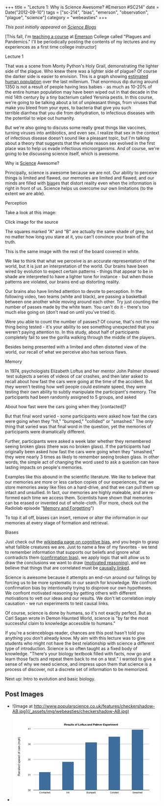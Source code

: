 +++
title = "Lecture 1: Why is Science Awesome? #Emerson #SC214"
date = Date("2012-09-10")
tags = ["sc-214", "bias", "emerson", "observation", "plague", "science"]
category = "webeasties"
+++

_This post initially appeared on [Science Blogs](http://scienceblogs.com/webeasties)_

[This fall, I'm [teaching a course](http://scienceblogs.com/webeasties/2012/08/28/[plague](/tag/plague)s-and-pandemics-emerson-sc-214/) at [Emerson](/tag/emerson) College called "Plagues and Pandemics." I'll be periodically posting the contents of my lectures and my experiences as a first time college instructor]

Lecture 1

That was a scene from Monty Python's Holy Grail, demonstrating the lighter side of the plague. Who knew there was a lighter side of plague? Of course the darker side is easier to envision. This is a graph showing [estimated human population](http://www.census.gov/population/international/data/worldpop/table_history.php) over the last millenium. That enormous dip during around 1350 is not a result of people having less babies - as much as 10-20% of the entire human population may have been wiped out in that decade in the mid 14th century by a tiny bacterium called Yersinia pestis. In this course, we're going to be talking about a lot of unpleasant things, from viruses that make you bleed from your eyes, to bacteria that give you such terrible diarrhea that you die from dehydration, to infectious diseases with the potential to wipe out humanity.

But we're also going to discuss some really great things like vaccines, turning viruses into antibiotics, and even sex. I realize that sex in the context of infectious disease doesn't sound like a pleasant topic, but I'm talking about a theory that suggests that the whole reason sex evolved in the first place was to help us evade infectious microorganisms. And of course, we're going to be discussing science itself, which is awesome.

Why is [Science](/tag/science) Awesome?

Principally, science is awesome because we are not. Our ability to perceive things is limited and flawed, our memories are limited and flawed, and our minds are filled with [bias](/tag/bias)es that distort reality even when the information is right in front of us. Science helps us overcome our own limitations (to the extent we are able).

Perception

Take a look at this image:

Click image for the source

The squares marked "A" and "B" are actually the same shade of grey, but no matter how long you stare at it, you can't convince your brain of the truth.

This is the same image with the rest of the board covered in white.

We like to think that what we perceive is an accurate representation of the world, but it is just an interpretation of the world. Our brains have been wired by evolution to expect certain patterns - things that appear to be in shade are interpreted to have a lighter tone for instance - but when those patterns are violated, our brains end up distorting reality.

Our brains also have limited attention to devote to perception. In the following video, two teams (white and black), are passing a basketball between one another while moving around each other. Try just counting the number of passes made by the white team. You can't do it - there's too much else going on (don't read on until you've tried it).

Were you able to count the number of passes? Of course, that's not the real thing being tested - it's your ability to see something unexpected that you weren't paying attention to. In this study, about half of participants completely fail to see the gorilla walking through the middle of the players.

Besides being presented with a limited and often distorted view of the world, our recall of what we perceive also has serious flaws.

Memory

In 1974, psychologists Elizabeth Loftus and her mentor John Palmer showed  test subjects a series of videos of car crashes, and then later asked to recall about how fast the cars were going at the time of the accident. But they weren't testing how well people could estimate speed, they were testing their own ability to subtly manipulate the participant's memory. The participants had been randomly assigned to 5 groups, and asked

About how fast were the cars going when they [contacted]?

But that final word varied - some participants were asked how fast the cars were going when they "hit," "bumped," "collided" or "smashed." The only thing that varied was that final word in the question, yet the memories of participants were dramatically different.

Further, participants were asked a week later whether they remembered seeing broken glass (there was no broken glass). If the participants had originally been asked how fast the cars were going when they "smashed," they were nearly 3 times as likely to remember seeing broken glass. In other words, the simple act of changing the word used to ask a question can have lasting impacts on people's memories.

Examples like this abound in the scientific literature. We like to believe that our memories are more or less carbon copies of our experiences, that we store memories away like files on a hard-drive, and that we can pull them up intact and unsullied. In fact, our memories are highly maleable, and are re-formed each time we access them. Scientists have shown that memories can be erased or invented out of whole-cloth. (For more, check out the Radiolab episode "[Memory and Forgetting](http://www.radiolab.org/2007/jun/07/)")

To top it all off, biases can insert, remove or alter the information in our memories at every stage of formation and retrieval.

Biases

Just check out the [wikipedia page on cognitive bias](http://en.wikipedia.org/wiki/Cognitive_biases), and you begin to grasp what fallible creatures we are. Just to name a few of my favorites - we tend to remember information that supports our beliefs and ignore what contradicts them ([confirmation bias](http://en.wikipedia.org/wiki/Confirmation_bias)), we apply logic that will allow us to draw the conclusions we want to draw ([motivated reasoning](http://en.wikipedia.org/wiki/Motivated_reasoning)), and we believe that things that are correlated must be [causally linked](http://en.wikipedia.org/wiki/Correlation_does_not_imply_causation).

Science is awesome because it attempts an end-run around our failings by forcing us to be more systematic in our search for knowledge. We confront confirmation bias by intentionally trying to disprove our own hypotheses. We confront motivated reasoning by getting others with different motivations to vett our ideas and our results. We don't let correlation imply causation - we run experiments to test causal links.

Of course, science is done by humans, so it's not exactly perfect. But as Carl Sagan wrote in Demon Haunted World, science is "by far the most successful claim to knowledge accessible to humans."

If you're a scienceblogs reader, chances are this post hasn't told you anything you don't already know. My aim with this lecture was to give students who might not have the best relationship with science a different type of introduction. Science is so often taught as a fixed body of knowledge. "There's your biology textbook filled with facts, now go and learn those facts and repeat them back to me on a test." I wanted to give a sense of why we need science, and impress upon them that science is a process of discover, not a discrete set of information to be memorized.

Next up: Intro to evolution and basic biology.
 
 
 

      
  

 ## Post Images

- ![Image at http://www.popularscience.co.uk/features/checkershadow-AB.jpg](/_assets/img/webeasties/checkershadow-AB.jpg)
- ![](/assets/img/webeasties/Screen-Shot-2012-09-09-at-11.27.59-PM1.png)

